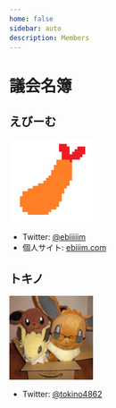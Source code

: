 ```yaml
---
home: false
sidebar: auto
description: Members
---
```


# 議会名簿

## えびーむ

<img src="./icon_ebiiim.png" alt="icon_ebiiim" width="150px"/>

- Twitter: [@ebiiiiim](https://twitter.com/ebiiiiim)
- 個人サイト: [ebiiim.com](https://ebiiim.com)

## トキノ

<img src="./icon_tokino.jpg" alt="icon_tokino" width="150px"/>

- Twitter: [@tokino4862](https://twitter.com/tokino4862)

